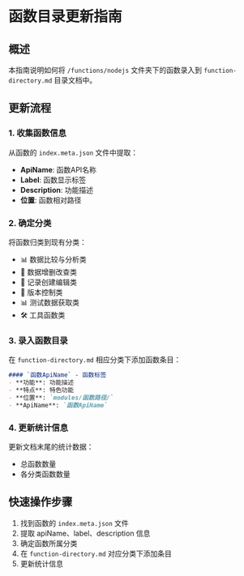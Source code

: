 # 函数目录更新指南

## 概述

本指南说明如何将 `/functions/nodejs` 文件夹下的函数录入到 `function-directory.md` 目录文档中。

## 更新流程

### 1. 收集函数信息

从函数的 `index.meta.json` 文件中提取：
- **ApiName**: 函数API名称
- **Label**: 函数显示标签  
- **Description**: 功能描述
- **位置**: 函数相对路径

### 2. 确定分类

将函数归类到现有分类：
- 📊 数据比较与分析类
- 🔄 数据增删改查类  
- 📝 记录创建编辑类
- 🔄 版本控制类
- 📊 测试数据获取类
- 🛠️ 工具函数类

### 3. 录入函数目录

在 `function-directory.md` 相应分类下添加函数条目：

```markdown
#### `函数ApiName` - 函数标签
- **功能**: 功能描述
- **特点**: 特色功能
- **位置**: `modules/函数路径/`
- **ApiName**: `函数ApiName`
```

### 4. 更新统计信息

更新文档末尾的统计数据：
- 总函数数量
- 各分类函数数量

## 快速操作步骤

1. 找到函数的 `index.meta.json` 文件
2. 提取 apiName、label、description 信息
3. 确定函数所属分类
4. 在 `function-directory.md` 对应分类下添加条目
5. 更新统计信息